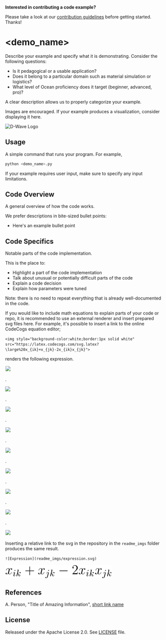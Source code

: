 **Interested in contributing a code example?** 

Please take a look at our [contribution guidelines](CONTRIBUTING.md) before
getting started. Thanks!

<!-- Before submitting your code, please delete the above code contribution
instructions and this comment as they will not be relevant in your code 
example README.md.-->

# <demo_name>

Describe your example and specify what it is demonstrating. Consider the
following questions:

* Is it pedagogical or a usable application?
* Does it belong to a particular domain such as material simulation or logistics? 
* What level of Ocean proficiency does it target (beginner, advanced, pro)? 

A clear description allows us to properly categorize your example.

Images are encouraged. If your example produces a visualization, consider
displaying it here.

![D-Wave Logo](dwave_logo.png)

## Usage

A simple command that runs your program. For example,

```bash
python <demo_name>.py
```

If your example requires user input, make sure to specify any input limitations.

## Code Overview

A general overview of how the code works.

We prefer descriptions in bite-sized bullet points:

* Here's an example bullet point

## Code Specifics

Notable parts of the code implementation.

This is the place to:

* Highlight a part of the code implementation
* Talk about unusual or potentially difficult parts of the code
* Explain a code decision
* Explain how parameters were tuned

Note: there is no need to repeat everything that is already well-documented in
the code.

If you would like to include math equations to explain parts of your code or repo,
it is recommended to use an external renderer and insert prepared svg files here.
For example, it's possible to insert a link to the online CodeCogs equation editor;

`<img style="background-color:white;border:1px solid white"
src="https://latex.codecogs.com/svg.latex?\large%20x_{ik}+x_{jk}-2x_{ik}x_{jk}">`

renders the following expression.


<img style="background-color:white;border:1px solid white" src="https://latex.codecogs.com/svg.latex?\large%20x_{ik}+x_{jk}-2x_{ik}x_{jk}">

.

<img style="background-color:white" src="https://latex.codecogs.com/svg.latex?\large%20x_{ik}+x_{jk}-2x_{ik}x_{jk}">

.

<img style="background-color:white;border:1px solid white" 
src="https://latex.codecogs.com/svg.latex?\large%20x_{ik}+x_{jk}-2x_{ik}x_{jk}">

.

<img style="background-color:white;border:1px solid white" 
src="https://latex.codecogs.com/svg.latex?\large%20x_{ik}+x_{jk}-2x_{ik}x_{jk}">

.

<img style="background-color:white;border:1px solid white" 
src="https://latex.codecogs.com/svg.latex?\large%20x_{ik}+x_{jk}-2x_{ik}x_{jk}">

.

<img src="https://latex.codecogs.com/svg.latex?\large%20x_{ik}+x_{jk}-2x_{ik}x_{jk}" style="background-color:white;border:1px solid white">

.

<img src="https://latex.codecogs.com/svg.latex?\large%20x_{ik}+x_{jk}-2x_{ik}x_{jk}" style="background-color:white;border:1px solid white"/>

.

<img src="https://latex.codecogs.com/svg.latex?\large%20x_{ik}+x_{jk}-2x_{ik}x_{jk}" style="background-color:white;border:1px solid white"></img>

.

<img style="background-color:white;border:1px solid white" 
src="https://latex.codecogs.com/svg.latex?\large%20x_{ik}+x_{jk}-2x_{ik}x_{jk}">


Inserting a relative link to the svg in the repository in the `readme_imgs`
folder produces the same result.

`![Expression](readme_imgs/expression.svg)`

![Expression](readme_imgs/expression.svg)


## References

A. Person, "Title of Amazing Information", [short link
name](https://example.com/)

## License

Released under the Apache License 2.0. See [LICENSE](LICENSE) file.
